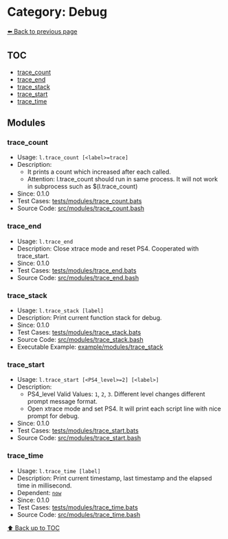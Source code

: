 # Category: Debug

[⬅️ Back to previous page](./README.md)

## TOC

- [trace_count](#trace_count)
- [trace_end](#trace_end)
- [trace_stack](#trace_stack)
- [trace_start](#trace_start)
- [trace_time](#trace_time)

## Modules

### trace_count

- Usage: `l.trace_count [<label>=trace]`
- Description:
  - It prints a count which increased after each called.
  - Attention: l.trace_count should run in same process. It will not work in subprocess such as $(l.trace_count)
- Since: 0.1.0
- Test Cases: [tests/modules/trace_count.bats](../../tests/modules/trace_count.bats)
- Source Code: [src/modules/trace_count.bash](../../src/modules/trace_count.bash)

### trace_end

- Usage: `l.trace_end`
- Description: Close xtrace mode and reset PS4. Cooperated with trace_start.
- Since: 0.1.0
- Test Cases: [tests/modules/trace_end.bats](../../tests/modules/trace_end.bats)
- Source Code: [src/modules/trace_end.bash](../../src/modules/trace_end.bash)

### trace_stack

- Usage: `l.trace_stack [label]`
- Description: Print current function stack for debug.
- Since: 0.1.0
- Test Cases: [tests/modules/trace_stack.bats](../../tests/modules/trace_stack.bats)
- Source Code: [src/modules/trace_stack.bash](../../src/modules/trace_stack.bash)
- Executable Example: [example/modules/trace_stack](../../example/modules/trace_stack)

### trace_start

- Usage: `l.trace_start [<PS4_level>=2] [<label>]`
- Description:
  - PS4_level  Valid Values: `1`, `2`, `3`. Different level changes different prompt message format.
  - Open xtrace mode and set PS4. It will print each script line with nice prompt for debug.
- Since: 0.1.0
- Test Cases: [tests/modules/trace_start.bats](../../tests/modules/trace_start.bats)
- Source Code: [src/modules/trace_start.bash](../../src/modules/trace_start.bash)

### trace_time

- Usage: `l.trace_time [label]`
- Description: Print current timestamp, last timestamp and the elapsed time in millisecond.
- Dependent: [`now`](./time.md#now)
- Since: 0.1.0
- Test Cases: [tests/modules/trace_time.bats](../../tests/modules/trace_time.bats)
- Source Code: [src/modules/trace_time.bash](../../src/modules/trace_time.bash)

[⬆️ Back up to TOC](#toc)
